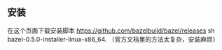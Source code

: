 ## 安装
在这个页面下载安装脚本  https://github.com/bazelbuild/bazel/releases
sh bazel-0.5.0-installer-linux-x86_64.
（官方文档里的方法太复杂，安装麻烦）
